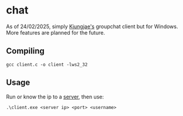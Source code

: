 # chat
As of 24/02/2025, simply [Kjungjae's](https://kyungjae.com/projects/tcpip-group-chat-application/) groupchat client but for Windows. More features are planned for the future.

## Compiling
```
gcc client.c -o client -lws2_32 
```

## Usage
Run or know the ip to a [server](https://kyungjae.com/projects/tcpip-group-chat-application/#Server:~:text=Source%20Code-,Server,%7D%20//%20end%20of%20handle_err,-Client), then use:
```
.\client.exe <server ip> <port> <username>
```
